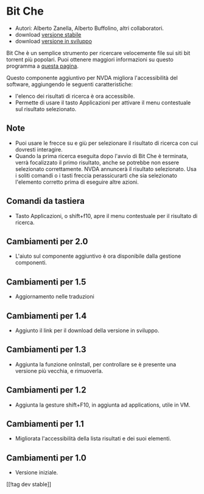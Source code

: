 # Bit Che #
*   Autori: Alberto Zanella, Alberto Buffolino, altri collaboratori.
*   download [versione stabile][1]
*   download [versione in sviluppo][3]

Bit Che è un semplice strumento per ricercare velocemente file sui siti bit
torrent più popolari.  Puoi ottenere maggiori informazioni su questo
programma a [questa pagina][2].

Questo componente aggiuntivo per NVDA migliora l'accessibilità del software,
aggiungendo le seguenti caratteristiche:

*   l'elenco dei risultati di ricerca è ora accessibile.
*   Permette di usare il tasto Applicazioni per attivare il menu contestuale
    sul risultato selezionato.


## Note ##
*   Puoi usare le frecce su e giù per selezionare il risultato di ricerca
    con cui dovresti interagire.
*   Quando la prima ricerca eseguita dopo l'avvio di Bit Che è terminata,
    verrà focalizzato il primo risultato, anche se potrebbe non essere
    selezionato correttamente. NVDA annuncerà il risultato selezionato. Usa
    i soliti comandi o i tasti freccia perassicurarti che sia selezionato
    l'elemento corretto prima di eseguire altre azioni.


## Comandi da tastiera ##
*   Tasto Applicazioni, o shift+f10, apre il menu contestuale per il
    risultato di ricerca.


## Cambiamenti per 2.0 ##
*   L'aiuto sul componente aggiuntivo è ora disponibile dalla gestione
    componenti.

## Cambiamenti per 1.5 ##
*   Aggiornamento nelle traduzioni

## Cambiamenti per 1.4 ##
*   Aggiunto il link per il download della versione in sviluppo.

## Cambiamenti per 1.3 ##
*   Aggiunta la funzione onInstall, per controllare se è presente una
    versione più vecchia, e rimuoverla.

## Cambiamenti per 1.2 ##
*   Aggiunta la gesture shift+F10, in aggiunta ad applications, utile in VM.

## Cambiamenti per 1.1 ##
*   Migliorata l'accessibilità della lista risultati e dei suoi elementi.

## Cambiamenti per 1.0 ##
*   Versione iniziale.

[[!tag dev stable]]

[1]: https://addons.nvda-project.org/files/get.php?file=bc

[2]: https://www.convivea.com

[3]: https://addons.nvda-project.org/files/get.php?file=bc-dev
